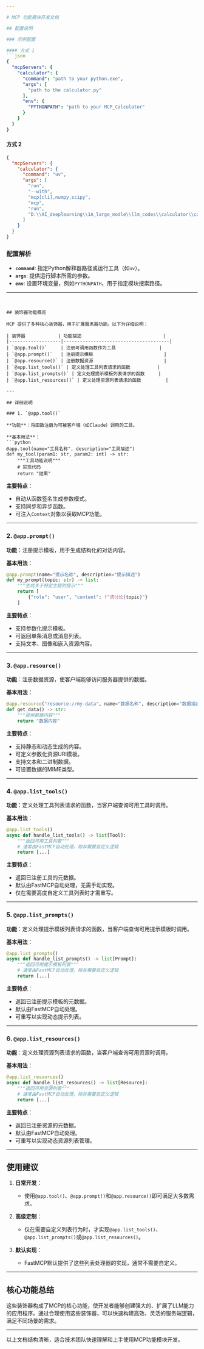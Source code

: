 ```yaml
---

# MCP 功能模块开发文档

## 配置说明

### 示例配置

#### 方式 1
```json
{
  "mcpServers": {
    "calculator": {
      "command": "path to your python.exe",
      "args": [
        "path to the calculator.py"
      ],
      "env": {
        "PYTHONPATH": "path to your MCP_Calculator"
      }
    }
  }
}
```

#### 方式 2
```json
{
  "mcpServers": {
    "calculator": {
      "command": "uv",
      "args": [
        "run",
        "--with",
        "mcp[cli],numpy,scipy",
        "mcp",
        "run",
        "D:\\AI_deeplearning\\1A_large_modle\\llm_codes\\calculator\\calculater.py"
      ]
    }
  }
}
```

### 配置解析
- **`command`**: 指定Python解释器路径或运行工具（如`uv`）。
- **`args`**: 提供运行脚本所需的参数。
- **`env`**: 设置环境变量，例如`PYTHONPATH`，用于指定模块搜索路径。

---
```


## 装饰器功能概览

MCP 提供了多种核心装饰器，用于扩展服务器功能。以下为详细说明：

| 装饰器            | 功能描述                              |
|-------------------|---------------------------------------|
| `@app.tool()`     | 注册可调用函数作为工具                |
| `@app.prompt()`   | 注册提示模板                          |
| `@app.resource()` | 注册数据资源                          |
| `@app.list_tools()` | 定义处理工具列表请求的函数          |
| `@app.list_prompts()` | 定义处理提示模板列表请求的函数     |
| `@app.list_resources()` | 定义处理资源列表请求的函数         |

---

## 详细说明

### 1. `@app.tool()`

**功能**：将函数注册为可被客户端（如Claude）调用的工具。

**基本用法**：
```python
@app.tool(name="工具名称", description="工具描述")
def my_tool(param1: str, param2: int) -> str:
    """工具功能说明"""
    # 实现代码
    return "结果"
```

**主要特点**：
- 自动从函数签名生成参数模式。
- 支持同步和异步函数。
- 可注入`Context`对象以获取MCP功能。

---

### 2. `@app.prompt()`

**功能**：注册提示模板，用于生成结构化的对话内容。

**基本用法**：
```python
@app.prompt(name="提示名称", description="提示描述")
def my_prompt(topic: str) -> list:
    """生成关于特定主题的提示"""
    return [
        {"role": "user", "content": f"请讨论{topic}"}
    ]
```

**主要特点**：
- 支持参数化提示模板。
- 可返回单条消息或消息列表。
- 支持文本、图像和嵌入资源内容。

---

### 3. `@app.resource()`

**功能**：注册数据资源，使客户端能够访问服务器提供的数据。

**基本用法**：
```python
@app.resource("resource://my-data", name="数据名称", description="数据描述")
def get_data() -> str:
    """提供数据内容"""
    return "数据内容"
```

**主要特点**：
- 支持静态和动态生成的内容。
- 可定义参数化资源URI模板。
- 支持文本和二进制数据。
- 可设置数据的MIME类型。

---

### 4. `@app.list_tools()`

**功能**：定义处理工具列表请求的函数，当客户端查询可用工具时调用。

**基本用法**：
```python
@app.list_tools()
async def handle_list_tools() -> list[Tool]:
    """返回可用工具列表"""
    # 通常由FastMCP自动处理，除非需要自定义逻辑
    return [...]
```

**主要特点**：
- 返回已注册工具的元数据。
- 默认由FastMCP自动处理，无需手动实现。
- 仅在需要高度自定义工具列表时才需重写。

---

### 5. `@app.list_prompts()`

**功能**：定义处理提示模板列表请求的函数，当客户端查询可用提示模板时调用。

**基本用法**：
```python
@app.list_prompts()
async def handle_list_prompts() -> list[Prompt]:
    """返回可用提示模板列表"""
    # 通常由FastMCP自动处理，除非需要自定义逻辑
    return [...]
```

**主要特点**：
- 返回已注册提示模板的元数据。
- 默认由FastMCP自动处理。
- 可重写以实现动态提示列表。

---

### 6. `@app.list_resources()`

**功能**：定义处理资源列表请求的函数，当客户端查询可用资源时调用。

**基本用法**：
```python
@app.list_resources()
async def handle_list_resources() -> list[Resource]:
    """返回可用资源列表"""
    # 通常由FastMCP自动处理，除非需要自定义逻辑
    return [...]
```

**主要特点**：
- 返回已注册资源的元数据。
- 默认由FastMCP自动处理。
- 可重写以实现动态资源列表管理。

---

## 使用建议

1. **日常开发**：
   - 使用`@app.tool()`、`@app.prompt()`和`@app.resource()`即可满足大多数需求。
   
2. **高级定制**：
   - 仅在需要自定义列表行为时，才实现`@app.list_tools()`、`@app.list_prompts()`或`@app.list_resources()`。

3. **默认实现**：
   - FastMCP默认提供了这些列表处理器的实现，通常不需要自定义。

---

## 核心功能总结

这些装饰器构成了MCP的核心功能，使开发者能够创建强大的、扩展了LLM能力的应用程序。通过合理使用这些装饰器，可以快速构建高效、灵活的服务端逻辑，满足不同场景的需求。

--- 

以上文档结构清晰，适合技术团队快速理解和上手使用MCP功能模块开发。